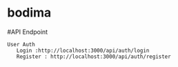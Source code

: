 # bodima
#API Endpoint

    User Auth
       Login :http://localhost:3000/api/auth/login
       Register : http://localhost:3000/api/auth/register
